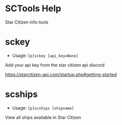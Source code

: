 # SCTools Help

Star Citizen info tools

# sckey
 - Usage: `[p]sckey [api_key=None]`

Add your api key from the star citizen api discord

https://starcitizen-api.com/startup.php#getting-started

# scships
 - Usage: `[p]scships [shipname]`

View all ships available in Star Citizen

